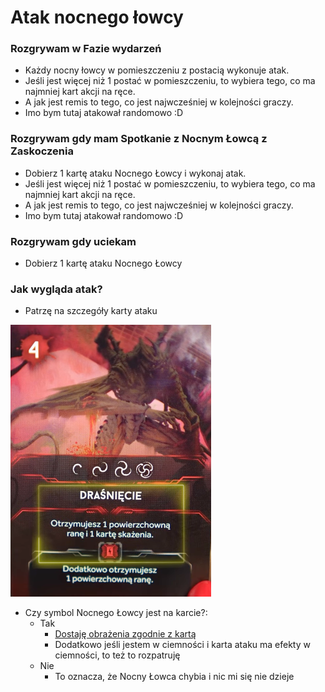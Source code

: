 # Atak nocnego łowcy

### Rozgrywam w Fazie wydarzeń
- Każdy nocny łowcy w pomieszczeniu z postacią wykonuje atak.
- Jeśli jest więcej niż 1 postać w pomieszczeniu, to wybiera tego, co ma najmniej kart akcji na ręce.
- A jak jest remis to tego, co jest najwcześniej w kolejności graczy.
- Imo bym tutaj atakował randomowo :D 

### Rozgrywam gdy mam Spotkanie z Nocnym Łowcą z Zaskoczenia
- Dobierz 1 kartę ataku Nocnego Łowcy i wykonaj atak.
- Jeśli jest więcej niż 1 postać w pomieszczeniu, to wybiera tego, co ma najmniej kart akcji na ręce.
- A jak jest remis to tego, co jest najwcześniej w kolejności graczy.
- Imo bym tutaj atakował randomowo :D 


### Rozgrywam gdy uciekam
- Dobierz 1 kartę ataku Nocnego Łowcy

### Jak wygląda atak?
- Patrzę na szczegóły karty ataku

![karta-ataku.png](karta-ataku.png)

- Czy symbol Nocnego Łowcy jest na karcie?:
    - Tak
        - [Dostaję obrażenia zgodnie z kartą](../../powtarzalne/dostaje-rane/dostaje-rane.md)
        - Dodatkowo jeśli jestem w ciemności i karta ataku ma efekty w ciemności, to też to rozpatruję
    - Nie
        - To oznacza, że Nocny Łowca chybia i nic mi się nie dzieje


